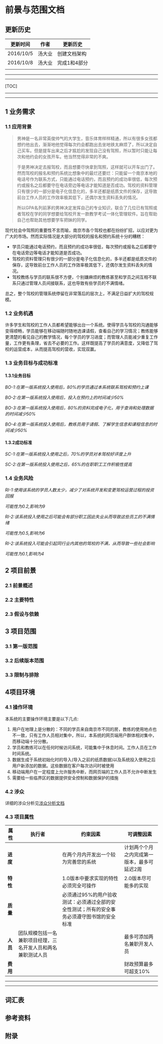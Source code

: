 # 前景与范围文档

## 更新历史

| 更新时间      | 作者   | 更新历史    |
| --------- | ---- | ------- |
| 2016/10/5 | 汤大业  | 创建文档架构  |
| 2016/10/8 | 汤大业  | 完成1和4部分 |
|           |      |         |

---

---

[TOC]

---

---

## 1 业务需求

### 1.1 应用背景

>男神是一名非常英俊帅气的大学生，音乐体育样样精通，所以有很多女孩都想约他出去，渐渐地他觉得每次约会都跑出去坐地铁太麻烦了，所以决定自己买车。但是提车出来之后才尴尬的发现自己没有驾照，所以暂时只能让每次和他约会的女孩开车。他当然觉得非常的不爽。
>
>于是男神决定去报驾校，而且想要尽快拿到驾照，这样就可以开车出门了。
>然而驾校的报名和预约系统比想象中的最烂还要烂：只能留一个南京本地的电话号作为联系方式，只能通过电话预约，而且预约的成功率很低，每次预约或报名之后都要守在电话旁边等电话才能知道是否成功。驾校的资料管理只有很少的一部分是电子化信息化的，多半还都是纸质文件的保存，这导致前台工作人员的工作效率极其低下，还偶尔发生资料丢失的情况。
>
>所以GPA名列前茅的男神决定发挥自己的专业知识，联合了几位已有驾照或者驾校在学的同学想要给驾校开发一款教学考试一体化管理软件。旨在帮助自己也帮助其他想要学车把妹的同学。

​	现代社会中驾照的重要性不言而喻，南京市各个驾校也都在纷纷扩招，以应对更为广大的市场。然而实际情况是大部分的驾校的报名和预约系统十分的糟糕：

- 学员只能通过电话预约，而且预约的成功率很低，每次预约或报名之后都要守在电话旁边等电话才能知道是否成功。
- 驾校的资料管理只有很少的一部分是电子化信息化的，多半还都是纸质文件的保存，这导致前台工作人员的工作效率极其低下，还偶尔发生资料丢失的情况。
- 驾校教练与学员的联系很不方便，个别嫌麻烦的教练甚至和学员之间互相不联系只通过管理人员间接联系，这也导致有些学员的不满情绪。

总之，整个驾校的管理系统停留在非常落后的层次上，不满足日益扩大的驾校规模。

### 1.2 业务机遇

​	许多学生和驾校的工作人员都希望能够出台一个系统。使得学员与驾校的沟通能够变得顺畅，学员能够在移动端随时随地选课请假，查看自己的学习情况；教练能够更清楚的看见自己的教学情况，每个学员的学习进度；而管理人员能减少重复工作量，工作更有条理，省去不必要的工作。这样既提高了学员的满意度，又降低了驾校的运营成本，从而提高驾校的营收，实现双赢。

### 1.3 业务目标与成功标准

#### 1.3.1业务目标

*BO-1:在第一版系统投入使用后，80%的学员通过本系统联系驾校和预约上课*

*BO-2:在第一版系统投入使用后，投入在预约上的时间减少50%*

*BO-3:在第一版系统投入使用后，80%的资料完成电子化，用于查询和处理数据的时间减少50%*

*BO-4:在第一版系统投入使用后，教练员用于请假、了解学生信息和课程信息的时间减少50%*

#### 1.3.2成功标准

*SC-1:在第一版系统投入使用之后，70%的学员对本驾校好评度上升*

*SC-2:在第一版系统投入使用之后，65%的在职职工工作积极性提高*

### 1.4 业务风险

*RI-1:使用该系统的学员人数太少，减少了对系统开发和变更驾校运营过程的投资回报*

_可能性为0.2,影响为9_



*RI-2:该系统投入使用之后可能会有部分职工因此失业从而导致这些员工的不满情绪*

*可能性为0.5,影响为6*



*RI-2:该系统投入可能会引起同行业内其他的驾校的不满，从而导致一些社会影响*

*可能性为0.1,影响为4*

## 2 项目前景

### 2.1 前景概述



### 2.2 主要特性



### 2.3 假设与依赖



## 3 项目范围

### 3.1 第一版范围



### 3.2 后续版本范围



### 3.3 限制与排除



## 4项目环境

### 4.1 操作环境

本系统的主要操作环境主要是以下几点:

1. 用户在地理上是分散的：不同的学员来自南京市不同的房，教练的使用地点也不一致，只有工作人员相对集中，所以，本系统的网页端用户群体相对集中，而移动端十分分散。
2. 学员和教练可以在任何时候访问系统，可能集中于休息时间。工作人员在工作时间系统。
3. 数据生成于系统初始化时的导入(导入之前的纸质数据)以及系统投入使用之后用户新添加的数据。这些数据在客户每次访问时被使用
4. 移动端用户在一定程度上允许服务中断，而网页端的工作人员不允许中断发生
5. 需要给一些临界区的数据提供安全控制和数据保护的措施

### 4.2 涉众

详细的涉众分析见[涉众分析文档](https://github.com/CnNjuTdy/Requirements/blob/master/md/%E5%90%AF%E5%8A%A8%E9%98%B6%E6%AE%B5/%E6%B6%89%E4%BC%97%E5%88%86%E6%9E%90%E8%BF%87%E7%A8%8B.md)

### 4.3 项目属性

| 属性     | 执行者                            | 约束因素                                     | 可调整因素                  |
| ------ | ------------------------------ | ---------------------------------------- | ---------------------- |
| **进度** |                                | 在两个月内开发出一个较为完善您的系统                       | 计划两个个月之内完成第一版本，最多可延迟2周 |
| **特性** |                                | 1.0版本中要求实现的特性必须完全可操作                     | 2.0版本尽可能多的实现           |
| **质量** |                                | 必须通过95%的用户验收测试：必须通过全部的安全性测试；所有的安全事务必须遵守图书馆的安全标准 |                        |
| **人员** | 团队规模包括一名兼职项目经理，三名开发人员和两名兼职测试人员 |                                          | 最多可添加两名兼职开发人员          |
| **费用** |                                |                                          | 财政预算最多可超支10%           |

---

---

## 词汇表



## 参考资料



## 附录



